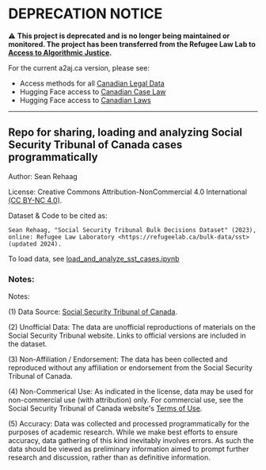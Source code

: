 # **DEPRECATION NOTICE**  

⚠️ **This project is deprecated and is no longer being maintained or 
monitored. The project has been transferred from the Refugee Law Lab
to [Access to Algorithmic Justice](https://a2aj.ca).**

For the current a2aj.ca version, please see:

- Access methods for all [Canadian Legal Data](https://github.com/a2aj-ca/canadian-legal-data/tree/main)
- Hugging Face access to [Canadian Case Law](https://huggingface.co/datasets/a2aj/canadian-case-law)
- Hugging Face access to [Canadian Laws](https://huggingface.co/datasets/a2aj/canadian-laws) 

---


## Repo for sharing, loading and analyzing Social Security Tribunal of Canada cases programmatically

Author: Sean Rehaag

License: Creative Commons Attribution-NonCommercial 4.0 International [(CC BY-NC 4.0)](https://creativecommons.org/licenses/by-nc/4.0/). 

Dataset & Code to be cited as: 

    Sean Rehaag, "Social Security Tribunal Bulk Decisions Dataset" (2023), online: Refugee Law Laboratory <https://refugeelab.ca/bulk-data/sst> (updated 2024).

To load data, see [load_and_analyze_sst_cases.ipynb](https://github.com/Refugee-Law-Lab/sst_bulk_data/blob/master/load_and_analyze_sst_cases.ipynb)

### Notes:

Notes:

(1) Data Source: [Social Security Tribunal of Canada](https://www.sst-tss.gc.ca).

(2) Unofficial Data: The data are unofficial reproductions of materials on the Social Security Tribunal website. Links to official versions are included in the dataset.

(3) Non-Affiliation / Endorsement: The data has been collected and reproduced without any affiliation or endorsement from the Social Security Tribunal of Canada.

(4) Non-Commerical Use: As indicated in the license, data may be used for non-commercial use (with attribution) only. For commercial use, see the Social Security Tribunal of Canada website's [Terms of Use](https://www.sst-tss.gc.ca/en/terms-and-conditions).

(5) Accuracy: Data was collected and processed programmatically for the purposes of academic research. While we make best efforts to ensure accuracy, data gathering of this kind inevitably involves errors. As such the data should be viewed as preliminary information aimed to prompt further research and discussion, rather than as definitive information.
